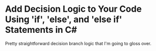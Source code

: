 # Add Decision Logic to Your Code Using 'if', 'else', and 'else if' Statements in C#

Pretty straightforward decision branch logic that I'm going to gloss over.